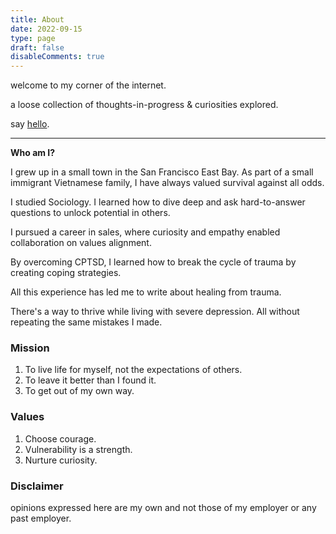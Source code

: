 ```yaml
---
title: About
date: 2022-09-15
type: page
draft: false
disableComments: true
---
```


welcome to my corner of the internet. 

a loose collection of thoughts-in-progress & curiosities explored.

say [hello](mailto:hieu6n@gmail.com).

---

**Who am I?**

I grew up in a small town in the San Francisco East Bay. As part of a small immigrant Vietnamese family, I have always valued survival against all odds. 

I studied Sociology. I learned how to dive deep and ask hard-to-answer questions to unlock potential in others.

I pursued a career in sales, where curiosity and empathy enabled collaboration on values alignment.

By overcoming CPTSD, I learned how to break the cycle of trauma by creating coping strategies. 

All this experience has led me to write about healing from trauma. 

There's a way to thrive while living with severe depression. All without repeating the same mistakes I made.

### Mission
1. To live life for myself, not the expectations of others.
2. To leave it better than I found it.
3. To get out of my own way.
    
### Values
1. Choose courage.
2. Vulnerability is a strength.
3. Nurture curiosity.

### Disclaimer
opinions expressed here are my own and not those of my employer or any past employer.
